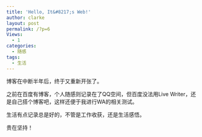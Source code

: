 ```yaml
---
title: 'Hello, It&#8217;s Web!'
author: clarke
layout: post
permalink: /?p=6
Views:
  - 1
categories:
  - 随感
tags:
  - 生活
---
```

博客在中断半年后，终于又重新开张了。

之前在百度有博客，个人随感则记录在了QQ空间，但百度没法用Live Writer，还是自己搭个博客吧，这样还便于我进行WA的相关测试。

生活有点记录总是好的，不管是工作收获，还是生活感悟。

贵在坚持！